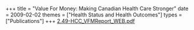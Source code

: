 +++
title = "Value For Money: Making Canadian Health Care Stronger"
date = 2009-02-02
themes = ["Health Status and Health Outcomes"]
types = ["Publications"]
+++
[2.49-HCC_VFMReport_WEB.pdf](/files/2.49-HCC_VFMReport_WEB.pdf)
